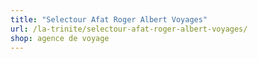 ```yaml
---
title: "Selectour Afat Roger Albert Voyages"
url: /la-trinite/selectour-afat-roger-albert-voyages/
shop: agence de voyage
---
```

